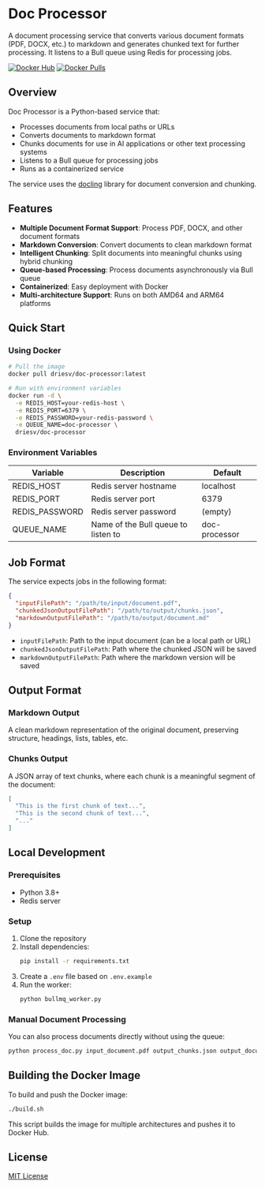# Doc Processor

A document processing service that converts various document formats (PDF, DOCX, etc.) to markdown and generates chunked text for further processing. It listens to a Bull queue using Redis for processing jobs.

[![Docker Hub](https://img.shields.io/docker/v/driesv/doc-processor?label=Docker%20Hub&logo=docker)](https://hub.docker.com/r/driesv/doc-processor)
[![Docker Pulls](https://img.shields.io/docker/pulls/driesv/doc-processor)](https://hub.docker.com/r/driesv/doc-processor)

## Overview

Doc Processor is a Python-based service that:

- Processes documents from local paths or URLs
- Converts documents to markdown format
- Chunks documents for use in AI applications or other text processing systems
- Listens to a Bull queue for processing jobs
- Runs as a containerized service

The service uses the [docling](https://github.com/docling/docling) library for document conversion and chunking.

## Features

- **Multiple Document Format Support**: Process PDF, DOCX, and other document formats
- **Markdown Conversion**: Convert documents to clean markdown format
- **Intelligent Chunking**: Split documents into meaningful chunks using hybrid chunking
- **Queue-based Processing**: Process documents asynchronously via Bull queue
- **Containerized**: Easy deployment with Docker
- **Multi-architecture Support**: Runs on both AMD64 and ARM64 platforms

## Quick Start

### Using Docker

```bash
# Pull the image
docker pull driesv/doc-processor:latest

# Run with environment variables
docker run -d \
  -e REDIS_HOST=your-redis-host \
  -e REDIS_PORT=6379 \
  -e REDIS_PASSWORD=your-redis-password \
  -e QUEUE_NAME=doc-processor \
  driesv/doc-processor
```

### Environment Variables

| Variable | Description | Default |
|----------|-------------|---------|
| REDIS_HOST | Redis server hostname | localhost |
| REDIS_PORT | Redis server port | 6379 |
| REDIS_PASSWORD | Redis server password | (empty) |
| QUEUE_NAME | Name of the Bull queue to listen to | doc-processor |

## Job Format

The service expects jobs in the following format:

```json
{
  "inputFilePath": "/path/to/input/document.pdf",
  "chunkedJsonOutputFilePath": "/path/to/output/chunks.json",
  "markdownOutputFilePath": "/path/to/output/document.md"
}
```

- `inputFilePath`: Path to the input document (can be a local path or URL)
- `chunkedJsonOutputFilePath`: Path where the chunked JSON will be saved
- `markdownOutputFilePath`: Path where the markdown version will be saved

## Output Format

### Markdown Output

A clean markdown representation of the original document, preserving structure, headings, lists, tables, etc.

### Chunks Output

A JSON array of text chunks, where each chunk is a meaningful segment of the document:

```json
[
  "This is the first chunk of text...",
  "This is the second chunk of text...",
  "..."
]
```

## Local Development

### Prerequisites

- Python 3.8+
- Redis server

### Setup

1. Clone the repository
2. Install dependencies:
   ```bash
   pip install -r requirements.txt
   ```
3. Create a `.env` file based on `.env.example`
4. Run the worker:
   ```bash
   python bullmq_worker.py
   ```

### Manual Document Processing

You can also process documents directly without using the queue:

```bash
python process_doc.py input_document.pdf output_chunks.json output_document.md
```

## Building the Docker Image

To build and push the Docker image:

```bash
./build.sh
```

This script builds the image for multiple architectures and pushes it to Docker Hub.

## License

[MIT License](LICENSE)
